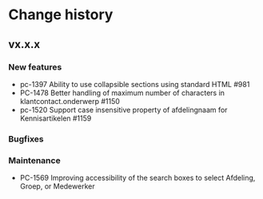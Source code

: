 # Change history

## vx.x.x

### New features
- pc-1397 Ability to use collapsible sections using standard HTML #981
- PC-1478 Better handling of maximum number of characters in klantcontact.onderwerp #1150
- pc-1520 Support case insensitive property of afdelingnaam for Kennisartikelen #1159


### Bugfixes



### Maintenance
- PC-1569 Improving accessibility of the search boxes to select Afdeling, Groep, or Medewerker
